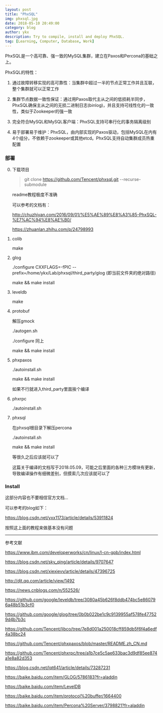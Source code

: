 ```yaml
---
layout: post
title: "PhxSQL"
img: phxsql.jpg
date: 2018-05-10 20:49:00
category: blog
author: ykx
description: Try to compile, install and deploy PhxSQL.
tag: [Learning, Computer, Database, Work]
---
```


PhxSQL是一个高可靠、强一致的MySQL集群，建立在Paxos和Percona的基础之上。

PhxSQL的特性：

1. 通过故障转移实现的高可靠性：当集群中超过一半的节点正常工作并且互联，整个集群就可以正常工作

2. 集群节点数据一致性保证：通过用Paxos取代主从之间的低损耗半同步，PhxSQL确保主从之间的无损二进制日志(binlog)，并且支持可线性化的一致性，类似于Zookeeper的强一致

3. 完全符合MySQL和MySQL客户端：PhxSQL支持可串行化的事务隔离级别

4. 易于部署易于维护：PhxSQL，由内部实现的Paxos驱动，包括MySQL在内有4个组分，不依赖于zookeeper或其他etcd。PhxSQL支持自动集群成员热重配置

### 部署

0. 下载项目

   > git clone https://github.com/Tencent/phxsql.git --recurse-submodule

   readme教程极度不准确

   可以参考的文档有：
   
   http://chuzhiyan.com/2016/09/01/%E5%AE%89%E8%A3%85-PhxSQL-%E7%AC%94%E8%AE%B0/
   
   https://zhuanlan.zhihu.com/p/24798993

1. colib

   make

2. glog

   ./configure CXXFLAGS=-fPIC --prefix=/home/ykx/Lab/phxsql/third_party/glog (即当前文件夹的绝对路径)

   make && make install

3. leveldb

   make

4. protobuf

   解压gmock

   ./autogen.sh

   ./configure 同上

   make && make install

5. phxpaxos

   ./autoinstall.sh

   make && make install

   如果不行就进入third_party里面挨个编译

6. phxrpc

   ./autoinstall.sh

7. phxsql

   在phxsql根目录下解压percona

   ./autoinstall.sh

   make && make install

   等很久之后应该就可以了

   这篇关于编译的文档写于2018.05.09，可能之后里面的各种三方模块有更新，导致编译操作有细微差别，但摸索几次应该就可以了

### Install

   这部分内容也不要相信官方文档...

   可以参考的blog如下：

   https://blog.csdn.net/yxx1173/article/details/53911824

   按照这上面的教程来做基本没有问题

----
参考文献

https://www.ibm.com/developerworks/cn/linux/l-cn-gpb/index.html

https://blog.csdn.net/sky_qing/article/details/9707647

https://blog.csdn.net/xiexievv/article/details/47396725

http://djt.qq.com/article/view/1492

https://news.cnblogs.com/n/552526/


https://github.com/google/leveldb/tree/3080a45b626f8ddb474bc5e860796a48b51b3cf0

https://github.com/google/glog/tree/0b0b022be1c9c9139955af578fe477529d4b7b3c

https://github.com/Tencent/libco/tree/7e8d001a250018cff859db5f6f4a6edf4a38bc24

https://github.com/Tencent/phxpaxos/blob/master/README.zh_CN.md

https://github.com/Tencent/phxrpc/tree/a1b7ce5c5ae633bac3d9df85ee874a1e8a82d353

https://blog.csdn.net/lqt641/article/details/73287231

https://baike.baidu.com/item/GLOG/5786183?fr=aladdin

https://baike.baidu.com/item/LevelDB

https://baike.baidu.com/item/protocol%20buffer/1664400

https://baike.baidu.com/item/Percona%20Server/3798821?fr=aladdin
